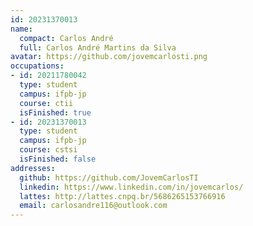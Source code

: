 ```yaml
---
id: 20231370013
name:
  compact: Carlos André
  full: Carlos André Martins da Silva
avatar: https://github.com/jovemcarlosti.png
occupations:
- id: 20211780042
  type: student
  campus: ifpb-jp
  course: ctii
  isFinished: true
- id: 20231370013
  type: student
  campus: ifpb-jp
  course: cstsi
  isFinished: false
addresses:
  github: https://github.com/JovemCarlosTI
  linkedin: https://www.linkedin.com/in/jovemcarlos/
  lattes: http://lattes.cnpq.br/5686265153766916
  email: carlosandre116@outlook.com
---
```

